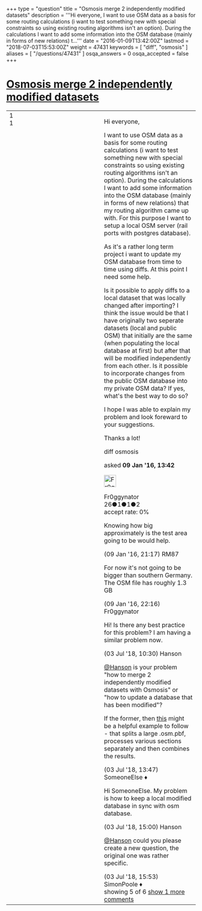 +++
type = "question"
title = "Osmosis merge 2 independently modified datasets"
description = '''Hi everyone, I want to use OSM data as a basis for some routing calculations (i want to test something new with special constraints so using existing routing algorithms isn&#x27;t an option). During the calculations I want to add some information into the OSM database (mainly in forms of new relations) t...'''
date = "2016-01-09T13:42:00Z"
lastmod = "2018-07-03T15:53:00Z"
weight = 47431
keywords = [ "diff", "osmosis" ]
aliases = [ "/questions/47431" ]
osqa_answers = 0
osqa_accepted = false
+++

<div class="headNormal">

# [Osmosis merge 2 independently modified datasets](/questions/47431/osmosis-merge-2-independently-modified-datasets)

</div>

<div id="main-body">

<div id="askform">

<table id="question-table" style="width:100%;">
<colgroup>
<col style="width: 50%" />
<col style="width: 50%" />
</colgroup>
<tbody>
<tr>
<td style="width: 30px; vertical-align: top"><div class="vote-buttons">
<span id="post-47431-upvote" class="ajax-command post-vote up" rel="nofollow" title="I like this post (click again to cancel)"> </span>
<div id="post-47431-score" class="post-score" title="current number of votes">
1
</div>
<span id="post-47431-downvote" class="ajax-command post-vote down" rel="nofollow" title="I dont like this post (click again to cancel)"> </span> <span id="favorite-mark" class="ajax-command favorite-mark" rel="nofollow" title="mark/unmark this question as favorite (click again to cancel)"> </span>
<div id="favorite-count" class="favorite-count">
1
</div>
</div></td>
<td><div id="item-right">
<div class="question-body">
<p>Hi everyone,</p>
<p>I want to use OSM data as a basis for some routing calculations (i want to test something new with special constraints so using existing routing algorithms isn't an option). During the calculations I want to add some information into the OSM database (mainly in forms of new relations) that my routing algorithm came up with. For this purpose I want to setup a local OSM server (rail ports with postgres database).</p>
<p>As it's a rather long term project i want to update my OSM database from time to time using diffs. At this point I need some help.</p>
<p>Is it possible to apply diffs to a local dataset that was locally changed after importing? I think the issue would be that I have originally two seperate datasets (local and public OSM) that initially are the same (when populating the local database at first) but after that will be modified independently from each other. Is it possible to incorporate changes from the public OSM database into my private OSM data? If yes, what's the best way to do so?</p>
<p>I hope I was able to explain my problem and look foreward to your suggestions.</p>
<p>Thanks a lot!</p>
</div>
<div id="question-tags" class="tags-container tags">
<span class="post-tag tag-link-diff" rel="tag" title="see questions tagged &#39;diff&#39;">diff</span> <span class="post-tag tag-link-osmosis" rel="tag" title="see questions tagged &#39;osmosis&#39;">osmosis</span>
</div>
<div id="question-controls" class="post-controls">
&#10;</div>
<div class="post-update-info-container">
<div class="post-update-info post-update-info-user">
<p>asked <strong>09 Jan '16, 13:42</strong></p>
<img src="https://secure.gravatar.com/avatar/022e1a1d9fe4fec63cbee7340c66fceb?s=32&amp;d=identicon&amp;r=g" class="gravatar" width="32" height="32" alt="Fr0ggynator&#39;s gravatar image" />
<p><span>Fr0ggynator</span><br />
<span class="score" title="26 reputation points">26</span><span title="1 badges"><span class="badge1">●</span><span class="badgecount">1</span></span><span title="1 badges"><span class="silver">●</span><span class="badgecount">1</span></span><span title="2 badges"><span class="bronze">●</span><span class="badgecount">2</span></span><br />
<span class="accept_rate" title="Rate of the user&#39;s accepted answers">accept rate:</span> <span title="Fr0ggynator has no accepted answers">0%</span></p>
</div>
</div>
<div id="comments-container-47431" class="comments-container">
<span id="47432"></span>
<div id="comment-47432" class="comment">
<div id="post-47432-score" class="comment-score">
&#10;</div>
<div class="comment-text">
<p>Knowing how big approximately is the test area going to be would help.</p>
</div>
<div id="comment-47432-info" class="comment-info">
<span class="comment-age">(09 Jan '16, 21:17)</span> <span class="comment-user userinfo">RM87</span>
</div>
</div>
<span id="47434"></span>
<div id="comment-47434" class="comment">
<div id="post-47434-score" class="comment-score">
&#10;</div>
<div class="comment-text">
<p>For now it's not going to be bigger than southern Germany. The OSM file has roughly 1.3 GB</p>
</div>
<div id="comment-47434-info" class="comment-info">
<span class="comment-age">(09 Jan '16, 22:16)</span> <span class="comment-user userinfo">Fr0ggynator</span>
</div>
</div>
<span id="64502"></span>
<div id="comment-64502" class="comment">
<div id="post-64502-score" class="comment-score">
&#10;</div>
<div class="comment-text">
<p>Hi! Is there any best practice for this problem? I am having a similar problem now.</p>
</div>
<div id="comment-64502-info" class="comment-info">
<span class="comment-age">(03 Jul '18, 10:30)</span> <span class="comment-user userinfo">Hanson</span>
</div>
</div>
<span id="64505"></span>
<div id="comment-64505" class="comment">
<div id="post-64505-score" class="comment-score">
&#10;</div>
<div class="comment-text">
<p><a href="https://help.openstreetmap.org/users/15335/hanson">@Hanson</a> is your problem "how to merge 2 independently modified datasets with Osmosis" or "how to update a database that has been modified"?</p>
<p>If the former, then <a href="https://github.com/SomeoneElseOSM/SomeoneElse-style/blob/master/update_render.sh">this</a> might be a helpful example to follow - that splits a large .osm.pbf, processes various sections separately and then combines the results.</p>
</div>
<div id="comment-64505-info" class="comment-info">
<span class="comment-age">(03 Jul '18, 13:47)</span> <span class="comment-user userinfo">SomeoneElse ♦</span>
</div>
</div>
<span id="64506"></span>
<div id="comment-64506" class="comment">
<div id="post-64506-score" class="comment-score">
&#10;</div>
<div class="comment-text">
<p>Hi SomeoneElse. My problem is how to keep a local modified database in sync with osm database.</p>
</div>
<div id="comment-64506-info" class="comment-info">
<span class="comment-age">(03 Jul '18, 15:00)</span> <span class="comment-user userinfo">Hanson</span>
</div>
</div>
<span id="64509"></span>
<div id="comment-64509" class="comment not_top_scorer">
<div id="post-64509-score" class="comment-score">
&#10;</div>
<div class="comment-text">
<p><a href="https://help.openstreetmap.org/users/15335/hanson">@Hanson</a> could you please create a new question, the original one was rather specific.</p>
</div>
<div id="comment-64509-info" class="comment-info">
<span class="comment-age">(03 Jul '18, 15:53)</span> <span class="comment-user userinfo">SimonPoole ♦</span>
</div>
</div>
</div>
<div id="comment-tools-47431" class="comment-tools">
<span class="comments-showing"> showing 5 of 6 </span> <a href="#" class="show-all-comments-link">show 1 more comments</a>
</div>
<div class="clear">
&#10;</div>
<div id="comment-47431-form-container" class="comment-form-container">
&#10;</div>
<div class="clear">
&#10;</div>
</div></td>
</tr>
</tbody>
</table>

</div>

</div>

